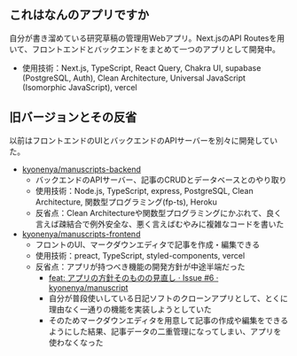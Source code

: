 ## これはなんのアプリですか

自分が書き溜めている研究草稿の管理用Webアプリ。Next.jsのAPI Routesを用いて、フロントエンドとバックエンドをまとめて一つのアプリとして開発中。

- 使用技術：Next.js, TypeScript, React Query, Chakra UI, supabase (PostgreSQL, Auth), Clean Architecture, Universal JavaScript (Isomorphic JavaScript), vercel

## 旧バージョンとその反省

以前はフロントエンドのUIとバックエンドのAPIサーバーを別々に開発していた。

- [kyonenya/manuscripts-backend](https://github.com/kyonenya/manuscripts-backend)
  - バックエンドのAPIサーバー、記事のCRUDとデータベースとのやり取り
  - 使用技術：Node.js, TypeScript, express, PostgreSQL, Clean Architecture, 関数型プログラミング(fp-ts), Heroku
  - 反省点：Clean Architectureや関数型プログラミングにかぶれて、良く言えば疎結合で例外安全な、悪く言えばむやみに複雑なコードを書いた
- [kyonenya/manuscripts-frontend](https://github.com/kyonenya/manuscripts-frontend)
  - フロントのUI、マークダウンエディタで記事を作成・編集できる
  - 使用技術：preact, TypeScript, styled-components, vercel
  - 反省点：アプリが持つべき機能の開発方針が中途半端だった
    - [feat: アプリの方針そのものの見直し · Issue #6 · kyonenya/manuscript](https://github.com/kyonenya/manuscript/issues/6)
    - 自分が普段使いしている日記ソフトのクローンアプリとして、とくに理由なく一通りの機能を実装しようとしていた
    - そのためマークダウンエディタを用意して記事の作成や編集をできるようにした結果、記事データの二重管理になってしまい、アプリを使わなくなった
